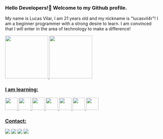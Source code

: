  ### Hello Developers!👋 Welcome to my Github profile.

My name is Lucas Vilar, I am 21 years old and my nickname is "lucasvil4r"! I am a beginner programmer with a strong desire to learn. I am convinced that I will enter in the area of ​​technology to make a difference!

<div>
<a href="https://github.com/lucasvil4r">
<img height="140em" src="https://github-readme-stats.vercel.app/api?username=lucasvil4r&show_icons=true&theme=dracula&include_all_commits=true&count_private=true"/>
  <img height="140em" src="https://github-readme-stats.vercel.app/api/top-langs/?username=lucasvil4r&layout=compact&langs_count=7&theme=dracula"/>
</div>

### I am learning:

<img src="https://cdn.jsdelivr.net/gh/devicons/devicon/icons/python/python-original-wordmark.svg" width="40" height="40"/>
<img src="https://cdn.jsdelivr.net/gh/devicons/devicon/icons/javascript/javascript-original.svg" width="40" height="40"/>
<img src="https://cdn.jsdelivr.net/gh/devicons/devicon/icons/html5/html5-original-wordmark.svg" width="40 height="40"/>
<img src="https://cdn.jsdelivr.net/gh/devicons/devicon/icons/css3/css3-original-wordmark.svg" width="40 height="40"/>                                                   <img src="https://cdn.jsdelivr.net/gh/devicons/devicon/icons/react/react-original-wordmark.svg" width="40 height="40"/>
<img src="https://cdn.jsdelivr.net/gh/devicons/devicon/icons/nodejs/nodejs-original.svg" width="40 height="40"/>
<img src="https://cdn.jsdelivr.net/gh/devicons/devicon/icons/mysql/mysql-original-wordmark.svg" width="40 height="40"/>
            
### Contact:

<div>
<a href="https://instagram.com/lucasvil4r" target="_blank"><img src="https://img.shields.io/badge/-Instagram-%23E4405F?style=for-the-badge&logo=instagram&logoColor=white" target="_blank"></a>
<a href = "lucas.vilar95784@gmail.com"><img src="https://img.shields.io/badge/Gmail-D14836?style=for-the-badge&logo=gmail&logoColor=white" target="_blank"></a>
<a href="https://www.linkedin.com/in/lucasvil4r" target="_blank"><img src="https://img.shields.io/badge/-LinkedIn-%230077B5?style=for-the-badge&logo=linkedin&logoColor=white" target="_blank"></a>   
<a href="lucasvilar-celestino@hotmail.com">
  <img src="https://camo.githubusercontent.com/be08f7a1c998ec3e477fd0d3cc0e7fa39255cce4e77daf537e80c0f33e4d87d0/68747470733a2f2f696d672e736869656c64732e696f2f62616467652f4d6963726f736f66745f4f75746c6f6f6b2d3030373844343f7374796c653d666f722d7468652d6261646765266c6f676f3d6d6963726f736f66742d6f75746c6f6f6b266c6f676f436f6c6f723d7768697465" data-canonical-src="https://img.shields.io/badge/Microsoft_Outlook-0078D4?style=for-the-badge&amp;logo=microsoft-outlook&amp;logoColor=white" style="max-width: 100%;"></a>
</div>      
